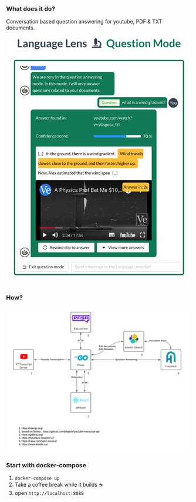 ### What does it do?
Conversation based question answering for youtube, PDF & TXT documents.

![img](./preview/yt.png)

### How?

![img](./preview/system.png)

### Start with docker-compose
1. ```docker-compose up```
2. Take a coffee break while it builds ☕
3. open ```http://localhost:8080```
